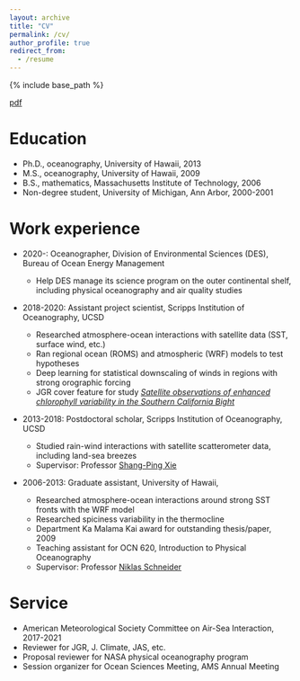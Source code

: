 ```yaml
---
layout: archive
title: "CV"
permalink: /cv/
author_profile: true
redirect_from:
  - /resume
---
```


{% include base_path %}

[pdf](../files/Kilpatrick.pdf)

Education
======
* Ph.D., oceanography, University of Hawaii, 2013 
* M.S., oceanography, University of Hawaii, 2009 
* B.S., mathematics, Massachusetts Institute of Technology, 2006 
* Non-degree student,  University of Michigan, Ann Arbor, 2000-2001

 

Work experience
======
* 2020-: Oceanographer, Division of Environmental Sciences (DES), Bureau of Ocean Energy Management
  * Help DES manage its science program on the outer continental shelf, including physical oceanography and air quality studies

* 2018-2020: Assistant project scientist, Scripps Institution of Oceanography, UCSD
  * Researched atmosphere-ocean interactions with satellite data (SST, surface wind, etc.)
  * Ran regional ocean (ROMS) and atmospheric (WRF) models to test hypotheses
  * Deep learning for statistical downscaling of winds in regions with strong orographic forcing
  * JGR cover feature for study <i>[Satellite observations of enhanced chlorophyll variability in the Southern California Bight](https://agupubs.onlinelibrary.wiley.com/doi/epdf/10.1002/jgrc.22477)</i>

* 2013-2018: Postdoctoral scholar, Scripps Institution of Oceanography, UCSD
  * Studied rain-wind interactions with satellite scatterometer data, including land-sea breezes 
  * Supervisor: Professor [Shang-Ping Xie](https://sxie.scrippsprofiles.ucsd.edu/)
  
* 2006-2013: Graduate assistant, University of Hawaii,
  * Researched atmosphere-ocean interactions around strong SST fronts with the WRF model
  * Researched spiciness variability in the thermocline
  * Department Ka Malama Kai award for outstanding thesis/paper, 2009
  * Teaching assistant for OCN 620, Introduction to Physical Oceanography
  * Supervisor: Professor [Niklas Schneider](http://iprc.soest.hawaii.edu/people/schneider.php)
  

  
Service 
======
* American Meteorological Society Committee on Air-Sea Interaction, 2017-2021
* Reviewer for JGR, J. Climate, JAS, etc.
* Proposal reviewer for NASA physical oceanography program
* Session organizer for Ocean Sciences Meeting, AMS Annual Meeting
